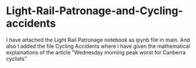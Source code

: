 # Light-Rail-Patronage-and-Cycling-accidents
I have attached the Light Rail Patronage notebook as ipynb file in main.
And also I added the file Cycling Accidents where i have given the mathematical explainations of the article "Wednesday morning peak worst for Canberra cyclists"

